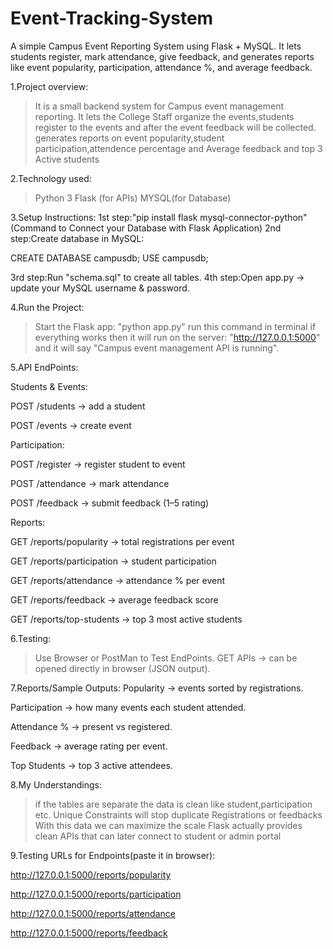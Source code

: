 # Event-Tracking-System
A simple Campus Event Reporting System using Flask + MySQL. It lets students register, mark attendance, give feedback, and generates reports like event popularity, participation, attendance %, and average feedback.


1.Project overview:
>It is a small backend system for Campus event management reporting.
>It lets the College Staff organize the events,students register to the events and after the event feedback will be collected.
>generates reports on event popularity,student participation,attendence percentage and Average feedback and top 3 Active students

2.Technology used:
>Python 3
>Flask (for APIs)
>MYSQL(for Database)

3.Setup Instructions:
1st step:"pip install flask mysql-connector-python" (Command to Connect your Database with Flask Application)
2nd step:Create database in MySQL:

 CREATE DATABASE campusdb;
 USE campusdb;

3rd step:Run "schema.sql" to create all tables.
4th step:Open app.py → update your MySQL username & password.


4.Run the Project:
>Start the Flask app:
"python app.py" run this command in terminal
>if everything works then it will run on the server:
"http://127.0.0.1:5000" and it will say "Campus event management API is running".


5.API EndPoints:


Students & Events:

POST /students → add a student

POST /events → create event

Participation:

POST /register → register student to event

POST /attendance → mark attendance

POST /feedback → submit feedback (1–5 rating)

Reports:

GET /reports/popularity → total registrations per event

GET /reports/participation → student participation

GET /reports/attendance → attendance % per event

GET /reports/feedback → average feedback score

GET /reports/top-students → top 3 most active students


6.Testing:
> Use Browser or PostMan to Test EndPoints.
> GET APIs → can be opened directly in browser (JSON output).


7.Reports/Sample Outputs:
Popularity → events sorted by registrations.

Participation → how many events each student attended.

Attendance % → present vs registered.

Feedback → average rating per event.

Top Students → top 3 active attendees.


8.My Understandings:
> if the tables are separate the data is clean like student,participation etc.
> Unique Constraints will stop duplicate Registrations or feedbacks
> With this data we can maximize the scale
>Flask actually provides clean APIs that can later connect to student or admin portal


9.Testing URLs for Endpoints(paste it in browser):

http://127.0.0.1:5000/reports/popularity

http://127.0.0.1:5000/reports/participation

http://127.0.0.1:5000/reports/attendance

http://127.0.0.1:5000/reports/feedback







